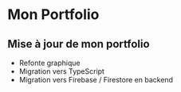 # Mon Portfolio

## Mise à jour de mon portfolio

- Refonte graphique
- Migration vers TypeScript
- Migration vers Firebase / Firestore en backend
